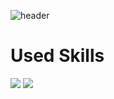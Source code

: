 ![header](https://capsule-render.vercel.app/api?type=venom&color=black&height=300&section=header&text=00Hwang's%20GIT&fontSize=90)

<h1> Used Skills </h1>
<img src="https://img.shields.io/badge/Firebase-FFCA28?style=flat-square&logo=firebase&logoColor=white"/>
<img src="https://img.shields.io/badge/Notion-000000?style=flat-square&logo=notion&logoColor=white"/>
